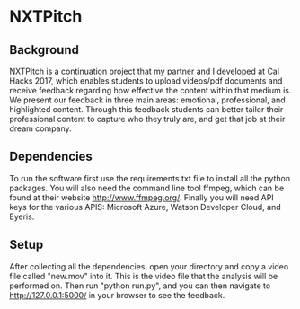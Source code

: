 # NXTPitch

## Background
NXTPitch is a continuation project that my partner and I developed at Cal Hacks 2017, which enables students to upload videos/pdf documents and receive feedback regarding how effective the content within that medium is. We present our feedback in three main areas: emotional, professional, and highlighted content. Through this feedback students can better tailor their professional content to capture who they truly are, and get that job at their dream company.

## Dependencies
To run the software first use the requirements.txt file to install all the python packages. You will also need the command line tool ffmpeg, which can be found at their website http://www.ffmpeg.org/. Finally you will need API keys for the various APIS: Microsoft Azure, Watson Developer Cloud, and Eyeris.

## Setup
After collecting all the dependencies, open your directory and copy a video file called "new.mov" into it. This is the video file that the analysis will be performed on. Then run "python run.py", and you can then navigate to http://127.0.0.1:5000/ in your browser to see the feedback.
